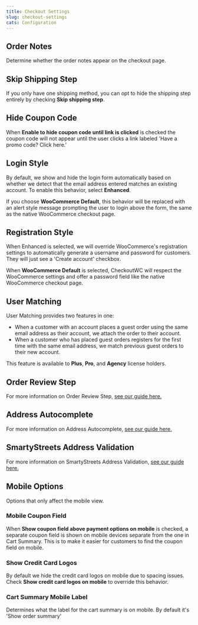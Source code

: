 ```yaml
---
title: Checkout Settings
slug: checkout-settings
cats: Configuration
---
```



  <h2>
    Order Notes
  </h2>
  <p>
    Determine whether the order notes appear on the checkout page.
  </p>
  <h2>
    Skip Shipping Step
  </h2>
  <p>
    If you only have one shipping method, you can opt to hide the shipping step entirely by checking <strong>Skip shipping step</strong>.
  </p>
  <h2>
    Hide Coupon Code
  </h2>
  <p>
    When <strong>Enable to hide coupon code until link is clicked</strong>&nbsp;is checked the coupon code will not appear until the user clicks a link labeled 'Have a promo code? Click here.'
  </p>
  <h2>
    Login Style
  </h2>
  <p>
    By default, we show and hide the login form automatically based on whether we detect that the email address entered matches an existing account. To enable this behavior, select <strong>Enhanced</strong>.
  </p>
  <p>
    If you choose <strong>WooCommerce Default</strong>, this behavior will be replaced with an alert style message prompting the user to login above the form, the same as the native WooCommerce checkout page.
  </p>
  <h2>
    Registration Style
  </h2>
  <p>
    When Enhanced is selected, we will override WooCommerce's registration settings to automatically generate a username and password for customers. They will just see a 'Create account' checkbox.
  </p>
  <p>
    When <strong>WooCommerce Default</strong> is selected, CheckoutWC will respect the WooCommerce settings and offer a password field like the native WooCommerce checkout page.
  </p>
  <h2>
    User Matching
  </h2>
  <p>
    User Matching provides two features in one:
  </p>
  <ul>
    <li>When a customer with an account places a guest order using the same email address as their account, we attach the order to their account.
    </li>
    <li>When a customer who has placed guest orders registers for the first time with the same email address, we match previous guest orders to their new account.
    </li>
  </ul>
  <p>
    This feature is available to <strong>Plus</strong>, <strong>Pro</strong>, and <strong>Agency</strong> license holders.
  </p>
  <h2>
    Order Review Step
  </h2>
  <p>
    For more information on Order Review Step, <a href="https://cfw.staging.objectiv.co/documentation/how-to-add-order-review-step">see our guide here.</a>
  </p>
  <h2>
    <a href="https://cfw.staging.objectiv.co/documentation/how-to-add-order-review-step"></a>Address Autocomplete
  </h2>
  <p>
    For more information on Address Autocomplete, <a href="https://cfw.staging.objectiv.co/documentation/how-to-enable-address-autocomplete">see our guide here.</a>
  </p>
  <h2>
    SmartyStreets Address Validation
  </h2>
  <p>
    For more information on SmartyStreets Address Validation, <a href="https://cfw.staging.objectiv.co/documentation/smartystreets-address-validation">see our guide here.</a>
  </p>
  <h2>
    Mobile Options
  </h2>
  <p>
    Options that only affect the mobile view.
  </p>
  <h3>
    Mobile Coupon Field
  </h3>
  <p>
    When <strong>Show coupon field above payment options on mobile</strong> is checked, a separate coupon field is shown on mobile devices separate from the one in Cart Summary. This is to make it easier for customers to find the coupon field on mobile.
  </p>
  <h3>
    Show Credit Card Logos
  </h3>
  <p>
    By default we hide the credit card logos on mobile due to spacing issues. Check <strong>Show credit card logos on mobile</strong> to override this behavior.
  </p>
  <h3>
    Cart Summary Mobile Label
  </h3>
  <p>
    Determines what the label for the cart summary is on mobile. By default it's 'Show order summary'
  </p>
